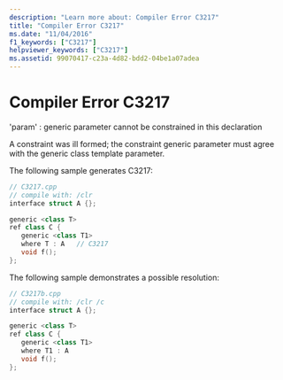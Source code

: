 ```yaml
---
description: "Learn more about: Compiler Error C3217"
title: "Compiler Error C3217"
ms.date: "11/04/2016"
f1_keywords: ["C3217"]
helpviewer_keywords: ["C3217"]
ms.assetid: 99070417-c23a-4d82-bdd2-04be1a07adea
---
```

# Compiler Error C3217

'param' : generic parameter cannot be constrained in this declaration

A constraint was ill formed; the constraint generic parameter must agree with the generic class template parameter.

The following sample generates C3217:

```cpp
// C3217.cpp
// compile with: /clr
interface struct A {};

generic <class T>
ref class C {
   generic <class T1>
   where T : A   // C3217
   void f();
};
```

The following sample demonstrates a possible resolution:

```cpp
// C3217b.cpp
// compile with: /clr /c
interface struct A {};

generic <class T>
ref class C {
   generic <class T1>
   where T1 : A
   void f();
};
```
